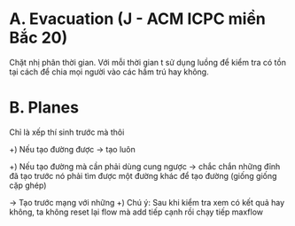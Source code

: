 
# A. Evacuation (J - ACM ICPC miền Bắc 20)
Chặt nhị phân thời gian. Với mỗi thời gian t sử dụng luồng để kiểm tra có tồn tại cách để chia mọi người vào các hầm trú hay không.

# B. Planes
Chỉ là xếp thí sinh trước mà thôi

+) Nếu tạo đường được -> tạo luôn

+) Nếu tạo đường mà cần phải dùng cung ngược -> chắc chắn những đỉnh đã tạo trước nó phải tìm được một đường khác để tạo đường (giống giống cặp ghép)

-> Tạo trước mạng với những 
+) Chú ý: Sau khi kiểm tra xem có kết quả hay không, ta không reset lại flow mà add tiếp cạnh rồi chạy tiếp maxflow
<!--stackedit_data:
eyJoaXN0b3J5IjpbMTI2MjE2ODA4NiwtNTkxNzQ1ODA4LDEwOD
UyNDkzNjYsLTk0NTk3NTExOSwxNTk2ODc2OTQ3LDkwOTI5MTQx
NywyOTY2OTg5MjVdfQ==
-->